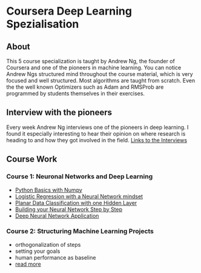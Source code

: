 # Coursera Deep Learning Spezialisation

## About
This 5 course specialization is taught by Andrew Ng, the founder of Coursera and one of the pioneers in machine learning. You can notice Andrew Ngs structured mind throughout the course material, which is very focused and well structured. Most algorithms are taught from scratch. Even the the well known Optimizers such as Adam and RMSProb are programmed by students themselves in their exercises.

## Interview with the pioneers
Every week Andrew Ng interviews one of the pioneers in deep learning. I found it especially interesting to hear their opinion on where research is heading to and how they got involved in the field. [Links to the Interviews](links.md)

## Course Work

### Course 1: Neuronal Networks and Deep Learning
- [Python Basics with Numpy](2_1_Python+Basics+With+Numpy+v3.html)
- [Logistic Regression with a Neural Network mindset](2_2_Logistic+Regression+with+a+Neural+Network+mindset+v3.html)
- [Planar Data Classification with one Hidden Layer](3_1_Planar+data+classification+with+one+hidden+layer+v4.html)
- [Building your Neural Network Step by Step](4_1_Building+your+Deep+Neural+Network+-+Step+by+Step+v5.html)
- [Deep Neural Network Application](4_2_Deep+Neural+Network+-+Application+v3.html)

### Course 2: Structuring Machine Learning Projects
- orthogonalization of steps
- setting your goals
- human performance as baseline
- [read more](2_structuringMachineLearningProjects.md)
